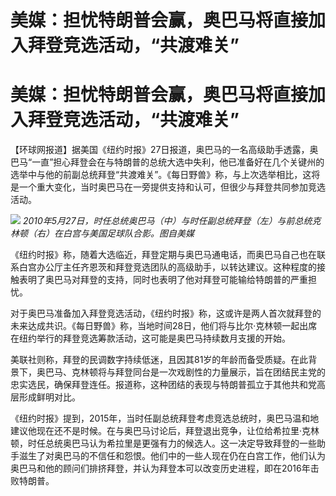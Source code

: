 # 美媒：担忧特朗普会赢，奥巴马将直接加入拜登竞选活动，“共渡难关”

# 美媒：担忧特朗普会赢，奥巴马将直接加入拜登竞选活动，“共渡难关”

【环球网报道】据美国《纽约时报》27日报道，奥巴马的一名高级助手透露，奥巴马“一直”担心拜登会在与特朗普的总统大选中失利，他已准备好在几个关键州的选举中与他的前副总统拜登“共渡难关”。《每日野兽》称，与上次选举相比，这将是一个重大变化，当时奥巴马在一旁提供支持和认可，但很少与拜登共同参加竞选活动。

![](https://inews.gtimg.com/om_bt/O8xHCeXQfHURQG9xhDptqLuWl7D400is3z8kylRzYVVzwAA/1000)
_2010年5月27日，时任总统奥巴马（中）与时任副总统拜登（左）与前总统克林顿（右）在白宫与美国足球队合影。图自美媒_

《纽约时报》称，随着大选临近，拜登定期与奥巴马通电话，而奥巴马自己也在联系白宫办公厅主任齐恩茨和拜登竞选团队的高级助手，以转达建议。这种程度的接触表明了奥巴马对拜登的支持，同时也表明了他对拜登可能输给特朗普的严重担忧。

对于奥巴马准备加入拜登竞选活动，《纽约时报》称，这或许是两人首次就拜登的未来达成共识。《每日野兽》称，当地时间28日，他们将与比尔·克林顿一起出席在纽约举行的拜登竞选筹款活动，这可能是奥巴马持续数月支援的开始。

美联社则称，拜登的民调数字持续低迷，且因其81岁的年龄而备受质疑。在此背景下，奥巴马、克林顿将与拜登同台是一次戏剧性的力量展示，旨在团结民主党的忠实选民，确保拜登连任。报道称，这种团结的表现与特朗普孤立于其他共和党高层形成鲜明对比。

《纽约时报》提到，2015年，当时任副总统拜登考虑竞选总统时，奥巴马温和地建议他现在还不是时候。在与奥巴马讨论后，拜登退出竞争，让位给希拉里·克林顿，时任总统奥巴马认为希拉里是更强有力的候选人。这一决定导致拜登的一些助手滋生了对奥巴马的不信任和怨恨。他们中的一些人现在仍在白宫工作，他们认为奥巴马和他的顾问们排挤拜登，并认为拜登本可以改变历史进程，即在2016年击败特朗普。

